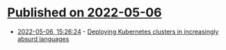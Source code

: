 # [Published on 2022-05-06](index.md)

* [2022-05-06, 15:26:24](https://news.ycombinator.com/item?id=31286279) - [Deploying Kubernetes clusters in increasingly absurd languages](https://leebriggs.co.uk/blog/2022/05/04/deploying-kubernetes-clusters-in-absurd-languages)
